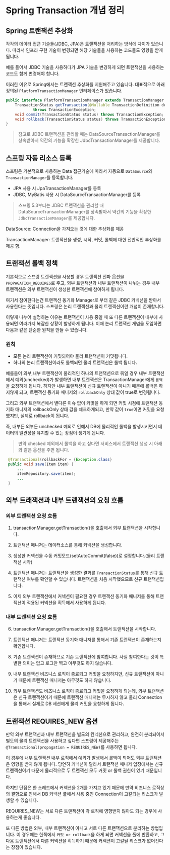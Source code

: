 # Spring Transaction 개념 정리

## Spring 트랜잭션 추상화

각각의 데이터 접근 기술들(JDBC, JPA)은 트랜잭션을 처리하는 방식에 차이가 있습니다. 따라서 인프라 구현 기술이 변경되면 해당 기술들을 사용하는 코드들도 영향을 받게 됩니다.

예를 들어서 JDBC 기술을 사용하다가 JPA 기술을 변경하게 되면 트랜잭션을 사용하는 코드도 함께 변경해야 합니다.


이러한 이유로 Spring에서는 트랜잭션 추상화를 지원해주고 있습니다.
대표적으로 아래 정의된 `PlatformTransactionManager` 인터페이스가 있습니다. 

```java
public interface PlatformTransactionManager extends TransactionManager {
    TransactionStatus getTransaction(@Nullable TransactionDefinition definition)
            throws TransactionException;
    void commit(TransactionStatus status) throws TransactionException;
    void rollback(TransactionStatus status) throws TransactionException;
}
```

> 참고로 JDBC 트랜잭션을 관리할 때는 DataSourceTransactionManager를 상속받아서 약간의 기능을 확장한 JdbcTransactionManager를 제공합니다.


## 스프링 자동 리소스 등록

스프링은 기본적으로 사용하는 Data 접근기술에 따라서 자동으로 `DataSource`와 `TransactionManager`를 등록합니다.

- JPA 사용 시 JpaTransactionManager를 등록
- JDBC, MyBatis 사용 시 DataSourceTransactionManager를 등록

> 스프링 5.3부터는 JDBC 트랜잭션을 관리할 때 DataSourceTransactionManager를 상속받아서 약간의 기능을 확장한 `JdbcTransactionManager`를 제공합니다.

DataSource: Connection을 가져오는 것에 대한 추상화를 제공 

TransactionManager: 트랜잭션을 생성, 시작, 커밋, 롤백에 대한 전반적인 추상화를 제공 함.


## 트랜잭션 롤백 정책

기본적으로 스프링 트랜잭션을 사용할 경우 트랜잭션 전파 옵션을 `PROPAGATION_REQUIRES`로 주고, 외부 트랜잭션과 내부 트랜잭션이 나뉘는 경우 내부 트랜잭션은 외부 트랜잭션이 생성한 트랜잭션에 참여하게 됩니다.

여기서 참여한다는건 트랜잭션 동기화 Manager로 부터 같은 JDBC 커넥션을 받아서 사용한다는 뜻입니다. 스프링은 논리 트랜잭션과 물리 트랜잭션이란 개념이 존재합니다.

이렇게 나누어 설명하는 이유는 트랜잭션이 사용 중일 때 또 다른 트랜잭션이 내부에 사용되면 여러가지 복잡한 상황이 발생하게 됩니다. 이때 논리 트랜잭션 개념을 도입하면 다음과 같은 단순한 원칙을 만들 수 있습니다.

### 원칙

- 모든 논리 트랜잭션이 커밋되어야 물리 트랜잭션이 커밋됩니다.
- 하나의 논리 트랜잭션이라도 롤백되면 물리 트랜잭션은 롤백 됩니다.


예를들어 외부,내부 트랜잭션이 물리적인 하나의 트랜잭션으로 묶일 경우 내부 트랜잭션에서 예외(unchecked)가 발생하면 내부 트랜잭션은 TransactionManager에게 `롤백`을 요청하게 됩니다. 하지만 내부 트랜잭션이 신규 트랜잭션이 아니기 때문에 롤백은 하지않게 되고, 트랜잭션 동기화 매니저의 `rollbackOnly` 상태 값이 true로 변경됩니다.

그리고 외부 트랜잭션에서 별다른 이슈 없이 커밋을 하게 되면 커밋 시점에 트랜잭션 동기화 매니저의 rollbackOnly 상태 값을 체크하게되고, 만약 값이 `true`이면 커밋을 요청했지만, 실제로 rollback이 됩니다.

즉, 내부든 외부든 unchecked 예외로 인해서 DB에 물리적인  롤백을 발생시키면서 데이터의 일관성을 유지할 수 있는 장점이 생기게 됩니다.

> 만약 checked 예외에서 롤백을 하고 싶다면 서비스에서 트랜잭션 생성 시 아래와 같은 옵션을 주면 됩니다.

 
```java
 @Transactional(rollbackFor = {Exception.class}
 public void save(Item item) {
     ...
     itemRepository.save(item);
     ...
 } 
```


## 외부 트래잭션과 내부 트랜잭션의 요청 흐름

### 외부 트랜잭션 요청 흐름

1. transactionManager.getTransaction()을 호출해서 외부 트랜잭션을 시작합니다.

2. 트랜잭션 매니저는 데이터소스를 통해 커넥션을 생성합니다.

3. 생성한 커넥션을 수동 커밋모드(setAutoCommit(false))로 설정합니다.(물리 트랜잭션 시작)

4. 트랜잭션 매니저는 트랜잭션을 생성한 결과를 `TransactionStatus`를 통해 신규 트랜잭션 여부를 확인할 수 있습니다. 트랜잭션을 처음 시작했으므로 신규 트랜잭션입니다. 

5. 이제 외부 트랜잭션에서 커넥션이 필요한 경우 트랜잭션 동기화 매니저를 통해 트랜잭션이 적용된 커넥션을 획득해서 사용하게 됩니다.


### 내부 트랜잭션 요청 흐름

6. transactionManager.getTransaction()을 호출해서 트랜잭션을 시작합니다.

7. 트랜잭션 매니저는 트랜잭션 동기화 매니저를 통해서 기존 트랜잭션이 존재하는지 확인합니다. 

8. 기존 트랜잭션이 존재하므로 기존 트랜잭션에 참여합니다. 사실 참여한다는 것이 특별한 의미는 없고 로그만 찍고 아무것도 하지 않습니다.

9. 내부 트랜잭션 비즈니스 로직이 종료되고 커밋을 요청하지만, 신규 트랜잭션이 아니기 때문에 트랜잭션 매니저는 아무것도 하지 않습니다.

10. 외부 트랜잭션도 비즈니스 로직이 종료되고 커밋을 요청하게 되는데, 외부 트랜잭션은 신규 트랜잭션이기 때문에 트랜잭션 매니저는 무시하지 않고 물리 Connection을 통해서 실제로 DB 세션에게 물리 커밋을 요청하게 됩니다.


## 트랜잭션 REQUIRES_NEW 옵션

만약 외부 트랜잭션과 내부 트랜잭션을 별도의 컨넥션으로 관리하고, 완전히 분리되어서 별도의 물리 트랜잭션을 사용하고 싶다면 스프링이 제공해주는 `@Transactional(propagation = REQUIRES_NEW)`를 사용하면 됩니다.

이 경우에 내부 트랜잭션 내부 로직에서 예외가 발생해서 롤백이 되어도 외부 트랜잭션은 영향을 받지 않게 됩니다. 당연히 커넥션이 달라서 트랜잭션 매니저 입장에서는 신규 트랜잭션이기 때문에 물리적으로 두 트랜잭션 모두 커밋 or 롤백 권한이 있기 때문입니다.

하지만 단점은 한 스레드에서 커넥션을 2개를 가지고 있기 때문에 만약 비즈니스 로직상의 결함으로 인해서 DB 커넥션 풀에서 사용 중인 Connection이 고갈되는 리스크가 발생할 수 있습니다.

REQUIRES_NEW는 서로 다른 트랜잭션이 각 로직에 영향받지 않아도 되는 경우에 사용하는게 좋습니다.

또 다른 방법은 외부, 내부 트랜잭션이 아니고 서로 다른 트랜잭션으로 분리하는 방법입니다. 이 경우에는 한쪽에서 `커밋 or rollback`을 하게 되면 커넥션을 풀에 반환하고, 그 다음 트랜잭션에서 다른 커넥션을 획득하기 때문에 커넥션이 고갈될 리스크가 없어진다는 장점이 있습니다.

